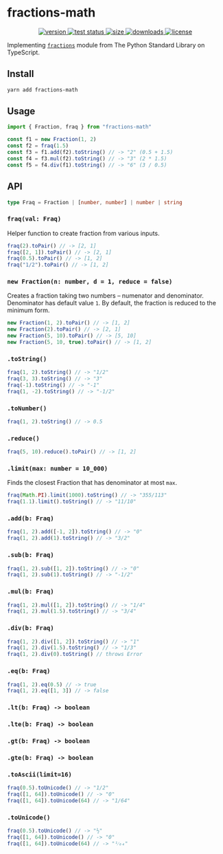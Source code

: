 # fractions-math

<div align="center">
  <a href="https://npmjs.org/package/fractions-math">
    <img src="https://badgen.net/npm/v/fractions-math" alt="version" />
  </a>
  <a href="https://github.com/vladkens/fractions-math/actions">
    <img src="https://github.com/vladkens/fractions-math/workflows/test/badge.svg" alt="test status" />
  </a>
  <a href="https://packagephobia.now.sh/result?p=fractions-math">
    <img src="https://badgen.net/packagephobia/publish/fractions-math" alt="size" />
  </a>
  <a href="https://npmjs.org/package/fractions-math">
    <img src="https://badgen.net/npm/dm/fractions-math" alt="downloads" />
  </a>
  <a href="https://github.com/vladkens/fractions-math/blob/main/LICENSE">
    <img src="https://badgen.net/github/license/vladkens/fractions-math" alt="license" />
  </a>
</div>

Implementing [`fractions`](https://docs.python.org/3/library/fractions.html) module from The Python Standard Library on TypeScript.

## Install

```sh
yarn add fractions-math
```

## Usage

```typescript
import { Fraction, fraq } from "fractions-math"

const f1 = new Fraction(1, 2)
const f2 = fraq(1.5)
const f3 = f1.add(f2).toString() // -> "2" (0.5 + 1.5)
const f4 = f3.mul(f2).toString() // -> "3" (2 * 1.5)
const f5 = f4.div(f1).toString() // -> "6" (3 / 0.5)
```

## API

```typescript
type Fraq = Fraction | [number, number] | number | string
```

### `fraq(val: Fraq)`

Helper function to create fraction from various inputs.

```typescript
fraq(2).toPair() // -> [2, 1]
fraq([2, 1]).toPair() // -> [2, 1]
fraq(0.5).toPair() // -> [1, 2]
fraq("1/2").toPair() // -> [1, 2]
```

### `new Fraction(n: number, d = 1, reduce = false)`

Creates a fraction taking two numbers – numenator and denominator. Denominator has default value `1`. By default, the fraction is reduced to the minimum form.

```typescript
new Fraction(1, 2).toPair() // -> [1, 2]
new Fraction(2).toPair() // -> [2, 1]
new Fraction(5, 10).toPair() // -> [5, 10]
new Fraction(5, 10, true).toPair() // -> [1, 2]
```

### `.toString()`

```typescript
fraq(1, 2).toString() // -> "1/2"
fraq(3, 3).toString() // -> "3"
fraq(-1).toString() // -> "-1"
fraq(1, -2).toString() // -> "-1/2"
```

### `.toNumber()`

```typescript
fraq(1, 2).toString() // -> 0.5
```

### `.reduce()`

```typescript
fraq(5, 10).reduce().toPair() // -> [1, 2]
```

### `.limit(max: number = 10_000)`

Finds the closest Fraction that has denominator at most `max`.

```typescript
fraq(Math.PI).limit(1000).toString() // -> "355/113"
fraq(1.1).limit().toString() // -> "11/10"
```

### `.add(b: Fraq)`

```typescript
fraq(1, 2).add([-1, 2]).toString() // -> "0"
fraq(1, 2).add(1).toString() // -> "3/2"
```

### `.sub(b: Fraq)`

```typescript
fraq(1, 2).sub([1, 2]).toString() // -> "0"
fraq(1, 2).sub(1).toString() // -> "-1/2"
```

### `.mul(b: Fraq)`

```typescript
fraq(1, 2).mul([1, 2]).toString() // -> "1/4"
fraq(1, 2).mul(1.5).toString() // -> "3/4"
```

### `.div(b: Fraq)`

```typescript
fraq(1, 2).div([1, 2]).toString() // -> "1"
fraq(1, 2).div(1.5).toString() // -> "1/3"
fraq(1, 2).div(0).toString() // throws Error
```

### `.eq(b: Fraq)`

```typescript
fraq(1, 2).eq(0.5) // -> true
fraq(1, 2).eq([1, 3]) // -> false
```

### `.lt(b: Fraq) -> boolean`

### `.lte(b: Fraq) -> boolean`

### `.gt(b: Fraq) -> boolean`

### `.gte(b: Fraq) -> boolean`

### `.toAscii(limit=16)`

```typescript
fraq(0.5).toUnicode() // -> "1/2"
fraq([1, 64]).toUnicode() // -> "0"
fraq([1, 64]).toUnicode(64) // -> "1/64"
```

### `.toUnicode()`

```typescript
fraq(0.5).toUnicode() // -> "½"
fraq([1, 64]).toUnicode() // -> "0"
fraq([1, 64]).toUnicode(64) // -> "¹⁄₆₄"
```
